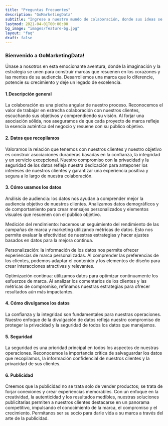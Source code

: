 ```yaml
---
title: "Preguntas Frecuentes"
description: "GoMarketingData"
subtitle: "Ingrese a nuestro mundo de colaboración, donde sus ideas se combinan con nuestra experiencia para crear una sinfonía de experiencias de marca significativas."
lastmod: 2021-04-01T00:00:00
bg_image: "images/feature-bg.jpg"
layout: "faq"
draft: false
---
```


### Bienvenido a GoMarketingData!

Únase a nosotros en esta emocionante aventura, donde la imaginación y la estrategia se unen para construir marcas que resuenen en los corazones y las mentes de su audiencia. Desarrollemos una marca que lo diferencie, potencie su crecimiento y deje un legado de excelencia.

#### 1.Descripción general

La colaboración es una piedra angular de nuestro proceso. Reconocemos el valor de trabajar en estrecha colaboración con nuestros clientes, escuchando sus objetivos y comprendiendo su visión. Al forjar una asociación sólida, nos aseguramos de que cada proyecto de marca refleje la esencia auténtica del negocio y resuene con su público objetivo.

#### 2. Datos que recopilamos

Valoramos la relación que tenemos con nuestros clientes y nuestro objetivo es construir asociaciones duraderas basadas en la confianza, la integridad y un servicio excepcional. Nuestro compromiso con la privacidad y la seguridad de los datos refleja nuestra dedicación para anteponer los intereses de nuestros clientes y garantizar una experiencia positiva y segura a lo largo de nuestra colaboración.

#### 3. Cómo usamos los datos

Análisis de audiencia: los datos nos ayudan a comprender mejor la audiencia objetivo de nuestros clientes. Analizamos datos demográficos y de comportamiento para crear mensajes personalizados y elementos visuales que resuenen con el público objetivo.

Medición del rendimiento: hacemos un seguimiento del rendimiento de las campañas de marca y marketing utilizando métricas de datos. Esto nos permite evaluar la efectividad de nuestras estrategias y hacer ajustes basados en datos para la mejora continua.

Personalización: la información de los datos nos permite ofrecer experiencias de marca personalizadas. Al comprender las preferencias de los clientes, podemos adaptar el contenido y los elementos de diseño para crear interacciones atractivas y relevantes.

Optimización continua: utilizamos datos para optimizar continuamente los esfuerzos de marca. Al analizar los comentarios de los clientes y las métricas de compromiso, refinamos nuestras estrategias para ofrecer resultados aún más impactantes.

#### 4. Cómo divulgamos los datos

La confianza y la integridad son fundamentales para nuestras operaciones. Nuestro enfoque de la divulgación de datos refleja nuestro compromiso de proteger la privacidad y la seguridad de todos los datos que manejamos.

#### 5. Seguridad

La seguridad es una prioridad principal en todos los aspectos de nuestras operaciones. Reconocemos la importancia crítica de salvaguardar los datos que recopilamos, la información confidencial de nuestros clientes y la privacidad de sus clientes.

#### 6. Publicidad

Creemos que la publicidad no se trata solo de vender productos; se trata de forjar conexiones y crear experiencias memorables. Con un enfoque en la creatividad, la autenticidad y los resultados medibles, nuestras soluciones publicitarias permiten a nuestros clientes destacarse en un panorama competitivo, impulsando el conocimiento de la marca, el compromiso y el crecimiento. Permítanos ser su socio para darle vida a su marca a través del arte de la publicidad.
